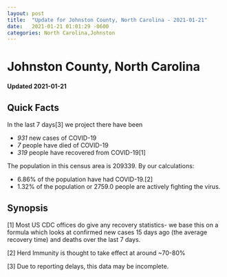 ```yaml
---
layout: post
title:  "Update for Johnston County, North Carolina - 2021-01-21"
date:   2021-01-21 01:01:29 -0600
categories: North Carolina,Johnston
---
```


# Johnston County, North Carolina
#### Updated 2021-01-21

## Quick Facts

In the last 7 days[3] we project there have been
- *931* new cases of COVID-19
- *7* people have died of COVID-19
- *319* people have recovered from COVID-19[1]

The population in this census area is 209339. By our calculations:
- 6.86% of the population have had COVID-19.[2]
- 1.32% of the population or 2759.0 people are actively fighting the virus.

## Synopsis




[1] Most US CDC offices do give any recovery statistics- we base this on a formula which looks at confirmed new cases
15 days ago (the average recovery time) and deaths over the last 7 days.

[2] Herd Immunity is thought to take effect at around ~70-80%

[3] Due to reporting delays, this data may be incomplete.
 
    